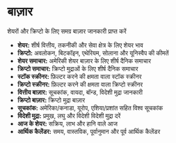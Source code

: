 # **बाज़ार**

शेयरों और क्रिप्टो के लिए समग्र बाज़ार जानकारी प्राप्त करें
- **शेयर:** शीर्ष वित्तीय, तकनीकी और सेवा क्षेत्र के लिए शेयर भाव
- **क्रिप्टो:** अवलोकन, बिटकॉइन, एथेरियम, सोलाना और यूनिस्वैप की कीमतें
- **शेयर समाचार:** अमेरिकी शेयर बाज़ार के लिए शीर्ष दैनिक समाचार
- **क्रिप्टो समाचार:** क्रिप्टो मुद्राओं के लिए शीर्ष दैनिक समाचार
- **स्टॉक स्क्रीनर:** फ़िल्टर करने की क्षमता वाला स्टॉक स्क्रीनर
- **क्रिप्टो स्क्रीनर:** फ़िल्टर करने की क्षमता वाला क्रिप्टो स्क्रीनर
- **वित्तीय बाज़ार:** सूचकांक, वायदा, बॉन्ड, विदेशी मुद्रा जानकारी
- **क्रिप्टो बाज़ार:** क्रिप्टो मुद्रा बाज़ार
- **सूचकांक:** अमेरिका/कनाडा, यूरोप, एशिया/प्रशांत सहित विश्व सूचकांक
- **विदेशी मुद्रा:** प्रमुख, लघु और विदेशी विदेशी मुद्रा दरें
- **आज के शेयर:** सक्रिय, लाभ और हानि वाले आज
- **आर्थिक कैलेंडर:** समय, वास्तविक, पूर्वानुमान और पूर्व आर्थिक कैलेंडर
